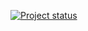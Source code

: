 [![Project status](https://ci.appveyor.com/api/projects/status/wa8ytw3epkw63h1h/branch/master?svg=true)](https://ci.appveyor.com/project/IvanPliska/unit-hw-2-1/branch/master)
